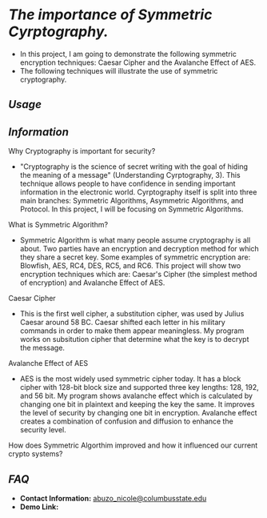 # *The importance of Symmetric Cyrptography.*
* In this project, I am going to demonstrate the following symmetric encryption techniques: Caesar Cipher and the Avalanche Effect of AES. 
* The following techniques will illustrate the use of symmetric cryptography.

## *Usage*
## *Information*
Why Cryptography is important for security?
* "Cryptography is the science of secret writing with the goal of hiding the meaning of a message" (Understanding Cyrptography, 3). This technique allows people to have confidence in sending important information in the electronic world.
Cyrptography itself is split into three main branches: Symmetric Algorithms, Asymmetric Algorithms, and Protocol. In this project, I will be focusing on Symmetric Algorithms. 

What is Symmetric Algorithm? 
* Symmetric Algorithm is what many people assume cryptography is all about. Two parties have an encryption and decryption method for which they share a secret key. Some examples of symmetric encryption are: Blowfish, AES, RC4, DES, RC5, and RC6. This project will show two encryption techniques which are: Caesar's Cipher (the simplest method of encryption) and Avalanche Effect of AES.

Caesar Cipher
* This is the first well cipher, a substitution cipher, was used by Julius Caesar around 58 BC. Caesar shifted each letter in his military commands in order to make them appear meaningless. My program works on subsitution cipher that determine what the key is to decrypt the message.

Avalanche Effect of AES
* AES is the most widely used symmetric cipher today. It has a block cipher with 128-bit block size and supported three key lengths: 128, 192, and 56 bit. My program shows avalanche effect which is calculated by changing one bit in plaintext and keeping the key the same. It improves the level of security by changing one bit in encryption. Avalanche effect creates a combination of confusion and diffusion to enhance the security level.

How does Symmetric Algorthim improved and how it influenced our current crypto systems?


## *FAQ*
* **Contact Information:** abuzo_nicole@columbusstate.edu
* **Demo Link:** 


